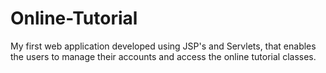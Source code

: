 # Online-Tutorial

My first web application developed using JSP's and Servlets, that enables the users to manage their accounts and access the online tutorial classes. 
